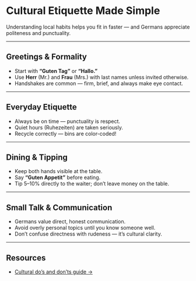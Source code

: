 # Cultural Etiquette Made Simple

Understanding local habits helps you fit in faster — and Germans appreciate politeness and punctuality.

---

## Greetings & Formality
- Start with **“Guten Tag”** or **“Hallo.”**  
- Use **Herr** (Mr.) and **Frau** (Mrs.) with last names unless invited otherwise.  
- Handshakes are common — firm, brief, and always make eye contact.

---

## Everyday Etiquette
- Always be on time — punctuality is respect.  
- Quiet hours (Ruhezeiten) are taken seriously.  
- Recycle correctly — bins are color-coded!

---

## Dining & Tipping
- Keep both hands visible at the table.  
- Say **“Guten Appetit”** before eating.  
- Tip 5–10% directly to the waiter; don’t leave money on the table.

---

## Small Talk & Communication
- Germans value direct, honest communication.  
- Avoid overly personal topics until you know someone well.  
- Don’t confuse directness with rudeness — it’s cultural clarity.

---

## Resources
- [Cultural do’s and don’ts guide →](#)
